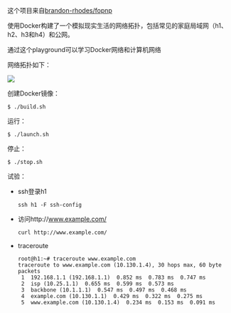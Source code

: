 这个项目来自[brandon-rhodes/fopnp](https://github.com/brandon-rhodes/fopnp#readme)

使用Docker构建了一个模拟现实生活的网络拓扑，包括常见的家庭局域网（h1、h2、h3和h4）和公网。

通过这个playground可以学习Docker网络和计算机网络

网络拓扑如下：

<img src="https://raw.githubusercontent.com/brandon-rhodes/fopnp/m/diagrams/playground.png">



创建Docker镜像：

`$ ./build.sh`


运行：

`$ ./launch.sh`


停止：

`$ ./stop.sh`

试验：

- ssh登录h1

  `ssh h1 -F ssh-config`

- 访问http://www.example.com/

  `curl http://www.example.com/`

- traceroute

  ```shell
  root@h1:~# traceroute www.example.com
  traceroute to www.example.com (10.130.1.4), 30 hops max, 60 byte packets
   1  192.168.1.1 (192.168.1.1)  0.852 ms  0.783 ms  0.747 ms
   2  isp (10.25.1.1)  0.655 ms  0.599 ms  0.573 ms
   3  backbone (10.1.1.1)  0.547 ms  0.497 ms  0.468 ms
   4  example.com (10.130.1.1)  0.429 ms  0.322 ms  0.275 ms
   5  www.example.com (10.130.1.4)  0.234 ms  0.153 ms  0.091 ms
  ```
